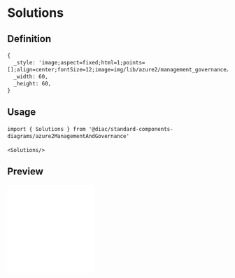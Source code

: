 # Solutions

## Definition

```
{
  _style: 'image;aspect=fixed;html=1;points=[];align=center;fontSize=12;image=img/lib/azure2/management_governance/solutions.svg;strokeColor=none;',
  _width: 60,
  _height: 60,
}
```

## Usage

```
import { Solutions } from '@diac/standard-components-diagrams/azure2ManagementAndGovernance'

<Solutions/>
```

## Preview

<img src="./solutions.png" width="200"/>
